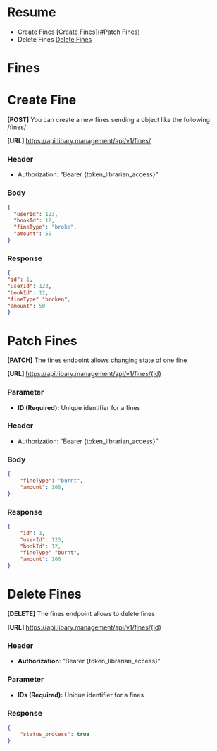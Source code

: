 # Resume
 - Create Fines [Create Fines](#Patch Fines)
 - Delete Fines [Delete Fines](#delete_Fines)

# Fines

# Create Fine

**[POST]** You can create a new fines sending a object like the following /fines/

**[URL]** https://api.libary.management/api/v1/fines/

### Header

- Authorization: “Bearer {token_librarian_access}”

### Body

```json
{
  "userId": 123,
  "bookId": 12,
  "fineType": "broke",
  "amount": 50
}
```

### Response

```json
{
"id": 1,
"userId": 123,
"bookId": 12,
"fineType" "broken",
"amount": 50
}
```

# Patch Fines

**[PATCH]** The fines endpoint allows changing state of one fine

**[URL]** https://api.libary.management/api/v1/fines/{id}

### Parameter

- **ID (Required):** Unique identifier for a fines

### Header

- Authorization: “Bearer {token_librarian_access}”

### Body

```json
{
	"fineType": "burnt",
	"amount": 100,
}
```

### Response

```json
{
	"id": 1,
	"userId": 123,
	"bookId": 12,
	"fineType" "burnt",
	"amount": 100
}
```

# Delete Fines

**[DELETE]** The fines endpoint allows to delete fines

**[URL]** https://api.libary.management/api/v1/fines/{id}

### Header

- **Authorization**: “Bearer {token_librarian_access}”

### Parameter

- **IDs (Required):** Unique identifier for a fines

### Response

```json
{
	"status_process": true
}
```
